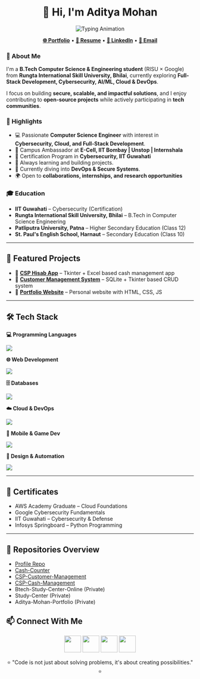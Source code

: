<!-- HEADER -->
<h1 align="center">👋 Hi, I'm Aditya Mohan</h1>

<p align="center">
  <img src="https://readme-typing-svg.herokuapp.com?size=22&duration=4000&color=4E9F3D&center=true&vCenter=true&width=550&lines=Full-Stack+Developer;Cybersecurity+Enthusiast;Cloud+%26+DevOps+Learner;Tech+Explorer+%7C+Open-Source+Contributor" alt="Typing Animation">
</p>

<p align="center">
  <a href="https://adityamohan.tech" target="_blank"><b>🌐 Portfolio</b></a> •
  <a href="https://adityamohan.info" target="_blank"><b>📄 Resume</b></a> •
  <a href="https://linkedin.com/in/aditya-mohan-cse" target="_blank"><b>💼 LinkedIn</b></a> •
  <a href="mailto:adityamohan.cse@gmail.com"><b>📧 Email</b></a>
</p>



### 🚀 About Me  
I'm a **B.Tech Computer Science & Engineering student** (RISU × Google) from **Rungta International Skill University, Bhilai**, currently exploring **Full-Stack Development, Cybersecurity, AI/ML, Cloud & DevOps**.  

I focus on building **secure, scalable, and impactful solutions**, and I enjoy contributing to **open-source projects** while actively participating in **tech communities**.  

### 🌟 Highlights
- 💻 Passionate **Computer Science Engineer** with interest in **Cybersecurity, Cloud, and Full-Stack Development**.
- 💼 Campus Ambassador at **E-Cell, IIT Bombay | Unstop | Internshala**
- 🏫 Certification Program in **Cybersecurity, IIT Guwahati**  
- 🎯 Always learning and building projects.  
- 🌱 Currently diving into **DevOps & Secure Systems**.   
- 🌍 Open to **collaborations, internships, and research opportunities**  

### 🎓 Education  
-  **IIT Guwahati** – Cybersecurity (Certification)  
-  **Rungta International Skill University, Bhilai** – B.Tech in Computer Science Engineering  
-  **Patliputra University, Patna** – Higher Secondary Education (Class 12)
-  **St. Paul's English School, Harnaut** – Secondary Education (Class 10)

---

## 📌 Featured Projects  

- 🔹 **[CSP Hisab App](https://github.com/adityamohan-cse/CSP-Hisab-App)** – Tkinter + Excel based cash management app  
- 🔹 **[Customer Management System](https://github.com/adityamohan-cse/Customer-Management-System)** – SQLite + Tkinter based CRUD system  
- 🔹 **[Portfolio Website](https://github.com/adityamohan-cse/Portfolio)** – Personal website with HTML, CSS, JS  

---

## 🛠️ Tech Stack  

**💻 Programming Languages**  
<p>
  <img src="https://skillicons.dev/icons?i=python,java,cpp,typescript,javascript,c,cs,go" />
</p>

**🌐 Web Development**  
<p>
  <img src="https://skillicons.dev/icons?i=react,nextjs,nodejs,express,django,tailwind,html,css" />
</p>

**🗄️ Databases**  
<p>
  <img src="https://skillicons.dev/icons?i=mysql,postgresql,mongodb,oracle" />
</p>

**☁️ Cloud & DevOps**  
<p>
  <img src="https://skillicons.dev/icons?i=gcp,aws,azure,firebase,docker,git,linux" />
</p>

**📱 Mobile & Game Dev**  
<p>
  <img src="https://skillicons.dev/icons?i=androidstudio,kotlin,flutter,unity" />
</p>

**🎨 Design & Automation**  
<p>
  <img src="https://skillicons.dev/icons?i=figma,photoshop" />
</p>

---
## 📜 Certificates  

- AWS Academy Graduate – Cloud Foundations  
- Google Cybersecurity Fundamentals  
- IIT Guwahati – Cybersecurity & Defense  
- Infosys Springboard – Python Programming  

---

## 📂 Repositories Overview
- [Profile Repo](https://github.com/adityamohan-cse/adityamohan-cse)  
- [Cash-Counter](https://github.com/adityamohan-cse/Cash-Counter)  
- [CSP-Customer-Management](https://github.com/adityamohan-cse/CSP-Customer-Management)  
- [CSP-Cash-Management](https://github.com/adityamohan-cse/CSP-Cash-Management)  
- Btech-Study-Center-Online (Private)  
- Study-Center (Private)  
- Aditya-Mohan-Portfolio (Private)  


## 📫 Connect With Me  

<p align="center">
  <a href="https://linkedin.com/in/aditya-mohan-cse" target="_blank"><img src="https://skillicons.dev/icons?i=linkedin" width="45"/></a>
  <a href="https://twitter.com/adityamohan_cse" target="_blank"><img src="https://skillicons.dev/icons?i=twitter" width="45"/></a>
  <a href="https://instagram.com/adityamohan.cse" target="_blank"><img src="https://skillicons.dev/icons?i=instagram" width="45"/></a>
  <a href="mailto:adityamohan.cse@gmail.com" target="_blank"><img src="https://skillicons.dev/icons?i=gmail" width="45"/></a>
</p>

<p align="center">⭐ "Code is not just about solving problems, it's about creating possibilities." ⭐</p>
